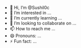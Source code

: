 - 👋 Hi, I’m @Sushil0c
- 👀 I’m interested in ...
- 🌱 I’m currently learning ...
- 💞️ I’m looking to collaborate on ...
- 📫 How to reach me ...
- 😄 Pronouns: ...
- ⚡ Fun fact: ...

<!---
Sushil0c/Sushil0c is a ✨ special ✨ repository because its `README.md` (this file) appears on your GitHub profile.
You can click the Preview link to take a look at your changes.
--->
